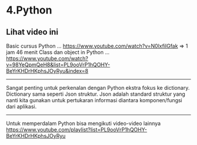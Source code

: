# 4.Python

## Lihat video ini
Basic cursus Python
... https://www.youtube.com/watch?v=N0lxfilGfak => 1 jam 46 menit
Class dan object in Python
... https://www.youtube.com/watch?v=98YeQpmQeH8&list=PL9ooVrP1hQOHY-BeYrKHDrHKphsJOyRyu&index=8 

---

Sangat penting untuk perkenalan dengan Python ekstra fokus ke dictionary. Dictionary sama seperti Json struktur.
Json adalah standard struktur yang nanti kita gunakan untuk pertukaran informasi diantara komponen/fungsi dari aplikasi.

---

Untuk memperdalam Python bisa mengikuti video-video lainnya
https://www.youtube.com/playlist?list=PL9ooVrP1hQOHY-BeYrKHDrHKphsJOyRyu
